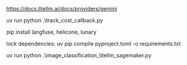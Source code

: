 https://docs.litellm.ai/docs/providers/gemini

uv run python .\track_cost_callback.py

pip install langfuse, helicone, lunary

lock dependencies:
    uv pip compile pyproject.toml -o requirements.txt

 uv run python .\image_classification_litellm_sagemaker.py